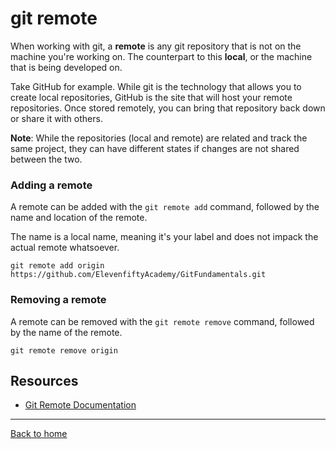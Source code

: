 # git remote

When working with git, a **remote** is any git repository that is not on the machine you're working on. The counterpart to this **local**, or the machine that is being developed on. 

Take GitHub for example. While git is the technology that allows you to create local repositories, GitHub is the site that will host your remote repositories. Once stored remotely, you can bring that repository back down or share it with others. 

**Note**: While the repositories (local and remote) are related and track the same project, they can have different states if changes are not shared between the two. 

### Adding a remote 

A remote can be added with the `git remote add` command, followed by the name and location of the remote. 

The name is a local name, meaning it's your label and does not impack the actual remote whatsoever. 

```
git remote add origin https://github.com/ElevenfiftyAcademy/GitFundamentals.git
```

### Removing a remote

A remote can be removed with the `git remote remove` command, followed by the name of the remote. 

```
git remote remove origin
```

## Resources 

- [Git Remote Documentation](https://git-scm.com/docs/git-remote)

---

[Back to home](../README.md)
